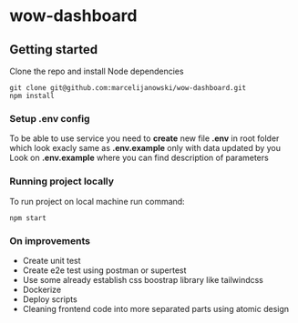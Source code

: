 # wow-dashboard


## Getting started

Clone the repo and install Node dependencies
```
git clone git@github.com:marcelijanowski/wow-dashboard.git
npm install
```

### Setup .env config
To be able to use service you need to **create** new file **.env** in root folder which look exacly same as **.env.example** only with data updated by you
Look on **.env.example** where you can find description of parameters

### Running project locally
To run project on local machine run command:
```
npm start
```
### On improvements
- Create unit test 
- Create e2e test using postman or supertest
- Use some already establish css boostrap library like tailwindcss
- Dockerize
- Deploy scripts 
- Cleaning frontend code into more separated parts using atomic design
